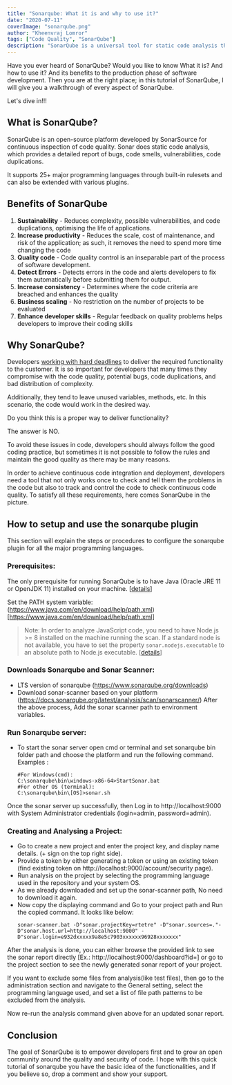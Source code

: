 ```yaml
---
title: "Sonarqube: What it is and why to use it?"
date: "2020-07-11"
coverImage: "sonarqube.png"
author: "Kheenvraj Lomror"
tags: ["Code Quality", "SonarQube"]
description: "SonarQube is a universal tool for static code analysis that has become more or less the industry standard. Keeping code clean, simple, and easy to read is also a lot easier with SonarQube."
---
```


Have you ever heard of SonarQube? Would you like to know What it is? And how to use it? And its benefits to the production phase of software development. Then you are at the right place; in this tutorial of SonarQube, I will give you a walkthrough of every aspect of SonarQube.

Let's dive in!!!

## What is SonarQube?

SonarQube is an open-source platform developed by SonarSource for continuous inspection of code quality. Sonar does static code analysis, which provides a detailed report of bugs, code smells, vulnerabilities, code duplications. 

It supports 25+ major programming languages through built-in rulesets and can also be extended with various plugins.

## Benefits of SonarQube
1. **Sustainability** - Reduces complexity, possible vulnerabilities, and code duplications, optimising the life of applications.
2. **Increase productivity** - Reduces the scale, cost of maintenance, and risk of the application; as such, it removes the need to spend more time changing the code
3. **Quality code** - Code quality control is an inseparable part of the process of software development.
4. **Detect Errors** - Detects errors in the code and alerts developers to fix them automatically before submitting them for output.
5. **Increase consistency** - Determines where the code criteria are breached and enhances the quality
6. **Business scaling** - No restriction on the number of projects to be evaluated
7. **Enhance developer skills** - Regular feedback on quality problems helps developers to improve their coding skills

## Why SonarQube?

Developers [working with hard deadlines](/agile-development-team/) to deliver the required functionality to the customer. It is so important for developers that many times they compromise with the code quality, potential bugs, code duplications, and bad distribution of complexity.

Additionally, they tend to leave unused variables, methods, etc. In this scenario, the code would work in the desired way.

Do you think this is a proper way to deliver functionality? 

The answer is NO.

To avoid these issues in code, developers should always follow the good coding practice, but sometimes it is not possible to follow the rules and maintain the good quality as there may be many reasons.

In order to achieve continuous code integration and deployment, developers need a tool that not only works once to check and tell them the problems in the code but also to track and control the code to check continuous code quality. To satisfy all these requirements, here comes SonarQube in the picture.


## How to setup and use the sonarqube plugin

This section will explain the steps or procedures to configure the sonarqube plugin for all the major programming languages.

### Prerequisites:

The only prerequisite for running SonarQube is to have Java (Oracle JRE 11 or OpenJDK 11) installed on your machine. [[details](https://docs.sonarqube.org/latest/requirements/requirements/)]

Set the PATH system variable: (https://www.java.com/en/download/help/path.xml)[https://www.java.com/en/download/help/path.xml]

> Note: In order to analyze JavaScript code, you need to have Node.js >= 8 installed on the machine running the scan. If a standard node is not available, you have to set the property `sonar.nodejs.executable` to an absolute path to Node.js executable. [[details](https://docs.sonarqube.org/latest/analysis/languages/javascript/)]

### Downloads Sonarqube and Sonar Scanner:

* LTS version of sonarqube (https://www.sonarqube.org/downloads)
* Download sonar-scanner based on your platform (https://docs.sonarqube.org/latest/analysis/scan/sonarscanner/)
After the above process, Add the sonar scanner path to environment variables.

### Run Sonarqube server:

* To start the sonar server open cmd or terminal and set sonarqube bin folder path and choose the platform and run the following command. Examples :
    ```
    #For Windows(cmd):
    C:\sonarqube\bin\windows-x86-64>StartSonar.bat
    #For other OS (terminal): 
    C:\sonarqube\bin\[OS]>sonar.sh
    ```
 Once the sonar server up successfully, then Log in to http://localhost:9000 with System Administrator credentials (login=admin, password=admin).

### Creating and Analysing a Project:

* Go to create a new project and enter the project key, and display name details. (+ sign on the top right side).
* Provide a token by either generating a token or using an existing token (find existing token on  http://localhost:9000/account/security page).
* Run analysis on the project by selecting the programming language used in the repository and your system OS. 
* As we already downloaded and set up the sonar-scanner path, No need to download it again.
* Now copy the displaying command and Go to your project path and Run the copied command. It looks like below:
    ```
    sonar-scanner.bat -D"sonar.projectKey=rtetre" -D"sonar.sources=."-D"sonar.host.url=http://localhost:9000" -D"sonar.login=e932dxxxxx9a8e5c7903xxxxxx96928xxxxxxx"
    ```

After the analysis is done, you can either browse the provided link to see the sonar report directly [Ex.: http://localhost:9000/dashboard?id=] or go to the project section to see the newly generated sonar report of your project. 

If you want to exclude some files from analysis(like test files), then go to the administration section and navigate to the General setting, select the programming language used, and set a list of file path patterns to be excluded from the analysis.

Now re-run the analysis command given above for an updated sonar report.

## Conclusion

The goal of SonarQube is to empower developers first and to grow an open community around the quality and security of code. I hope with this quick tutorial of sonarqube you have the basic idea of the functionalities, and If you believe so, drop a comment and show your support.